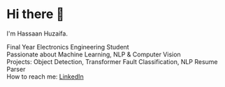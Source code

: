 # Hi there 👋
 I'm Hassaan Huzaifa.

Final Year Electronics Engineering Student  
Passionate about Machine Learning, NLP & Computer Vision  
Projects: Object Detection, Transformer Fault Classification, NLP Resume Parser  
How to reach me: [LinkedIn](https://linkedin.com/in/YOUR_LINK)

<!-- You can add badges, stats, and GIFs as well -->

